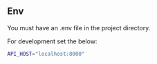 ## Env

You must have an .env file in the project directory.

For development set the below:

```sh
API_HOST="localhost:8000"
```
